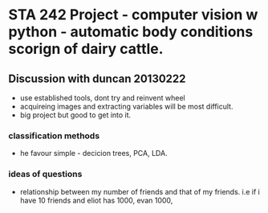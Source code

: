 STA 242 Project - computer vision w python - automatic body conditions scorign of dairy cattle.
=====

Discussion with duncan 20130222
----
- use established tools, dont try and reinvent wheel
- acquireing images and extracting variables will be most difficult. 
- big project but good to get into it.

### classification  methods
- he favour simple - decicion trees, PCA, LDA.

###  ideas of questions
- relationship between my number of friends and that of my friends. i.e if i have 10 friends and eliot has 1000, evan 1000,
